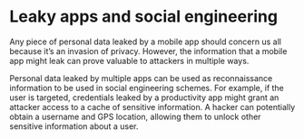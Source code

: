# Leaky apps and social engineering

Any piece of personal data leaked by a mobile app should concern us all because it’s an invasion of privacy. However, the information that a mobile app might leak can prove valuable to attackers in multiple ways. 

Personal data leaked by multiple apps can be used as reconnaissance information to be used in social engineering schemes. For example, if the user is targeted, credentials leaked by a productivity app might grant an attacker access to a cache of sensitive information. A hacker can potentially obtain a username and GPS location, allowing them to unlock other sensitive information about a user.
